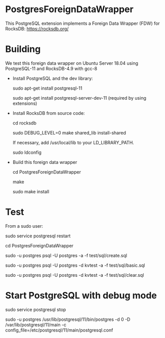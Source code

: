 # PostgresForeignDataWrapper

This PostgreSQL extension implements a Foreign Data Wrapper (FDW) for RocksDB: https://rocksdb.org/

# Building

We test this foreign data wrapper on Ubuntu Server 18.04 using PostgreSQL-11 and RocksDB-4.9 with gcc-8

- Install PostgreSQL and the dev library:

  sudo apt-get install postgresql-11

  sudo apt-get install postgresql-server-dev-11 (required by using extensions)


- Install RocksDB from source code:

  cd rocksdb

  sudo DEBUG_LEVEL=0 make shared_lib install-shared
  
  If necessary, add /usr/local/lib to your LD_LIBRARY_PATH.
  
  sudo ldconfig
  

- Build this foreign data wrapper

  cd PostgresForeignDataWrapper 

  make

  sudo make install

# Test

From a sudo user:

sudo service postgresql restart  

cd PostgresForeignDataWrapper

sudo -u postgres psql -U postgres -a -f test/sql/create.sql 

sudo -u postgres psql -U postgres -d kvtest -a -f test/sql/basic.sql 

sudo -u postgres psql -U postgres -d kvtest -a -f test/sql/clear.sql  

# Start PostgreSQL with debug mode

sudo service postgresql stop  

sudo -u postgres /usr/lib/postgresql/11/bin/postgres -d 0 -D /var/lib/postgresql/11/main -c config_file=/etc/postgresql/11/main/postgresql.conf  
